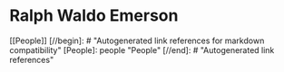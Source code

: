 # Ralph Waldo Emerson

[[People]]
[//begin]: # "Autogenerated link references for markdown compatibility"
[People]: people "People"
[//end]: # "Autogenerated link references"